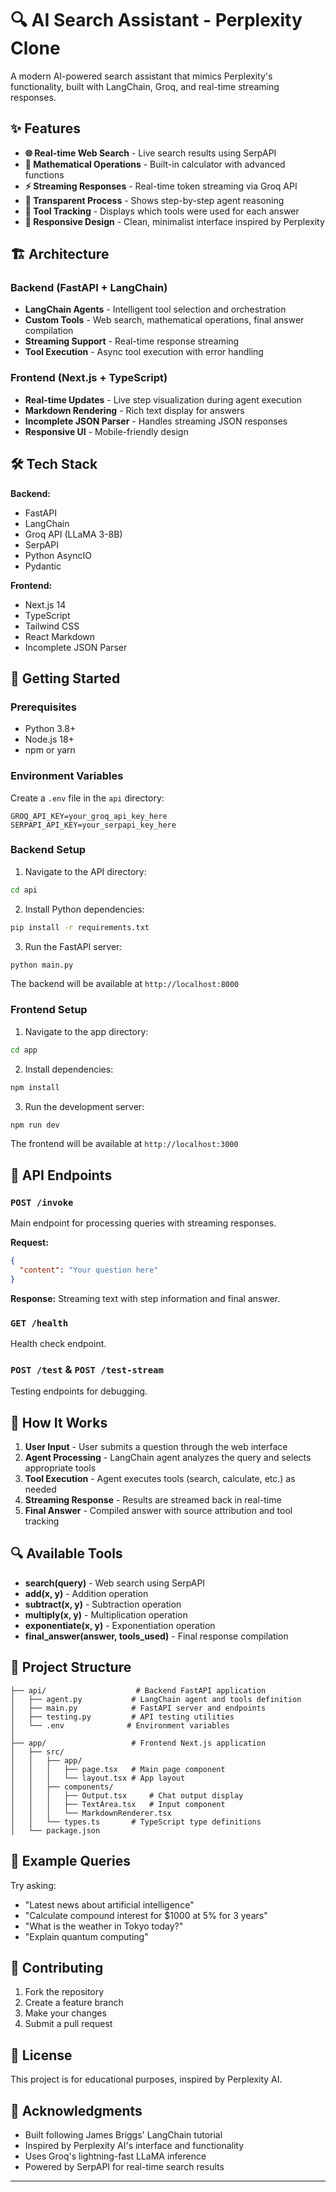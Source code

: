 # 🔍 AI Search Assistant - Perplexity Clone

A modern AI-powered search assistant that mimics Perplexity's functionality, built with LangChain, Groq, and real-time streaming responses.

## ✨ Features

- **🌐 Real-time Web Search** - Live search results using SerpAPI
- **🧮 Mathematical Operations** - Built-in calculator with advanced functions
- **⚡ Streaming Responses** - Real-time token streaming via Groq API
- **🔧 Transparent Process** - Shows step-by-step agent reasoning
- **🎯 Tool Tracking** - Displays which tools were used for each answer
- **📱 Responsive Design** - Clean, minimalist interface inspired by Perplexity

## 🏗️ Architecture

### Backend (FastAPI + LangChain)
- **LangChain Agents** - Intelligent tool selection and orchestration
- **Custom Tools** - Web search, mathematical operations, final answer compilation
- **Streaming Support** - Real-time response streaming
- **Tool Execution** - Async tool execution with error handling

### Frontend (Next.js + TypeScript)
- **Real-time Updates** - Live step visualization during agent execution
- **Markdown Rendering** - Rich text display for answers
- **Incomplete JSON Parser** - Handles streaming JSON responses
- **Responsive UI** - Mobile-friendly design

## 🛠️ Tech Stack

**Backend:**
- FastAPI
- LangChain
- Groq API (LLaMA 3-8B)
- SerpAPI
- Python AsyncIO
- Pydantic

**Frontend:**
- Next.js 14
- TypeScript
- Tailwind CSS
- React Markdown
- Incomplete JSON Parser

## 🚀 Getting Started

### Prerequisites
- Python 3.8+
- Node.js 18+
- npm or yarn

### Environment Variables

Create a `.env` file in the `api` directory:

```env
GROQ_API_KEY=your_groq_api_key_here
SERPAPI_API_KEY=your_serpapi_key_here
```

### Backend Setup

1. Navigate to the API directory:
```bash
cd api
```

2. Install Python dependencies:
```bash
pip install -r requirements.txt
```

3. Run the FastAPI server:
```bash
python main.py
```

The backend will be available at `http://localhost:8000`

### Frontend Setup

1. Navigate to the app directory:
```bash
cd app
```

2. Install dependencies:
```bash
npm install
```

3. Run the development server:
```bash
npm run dev
```

The frontend will be available at `http://localhost:3000`

## 🔧 API Endpoints

### `POST /invoke`
Main endpoint for processing queries with streaming responses.

**Request:**
```json
{
  "content": "Your question here"
}
```

**Response:** Streaming text with step information and final answer.

### `GET /health`
Health check endpoint.

### `POST /test` & `POST /test-stream`
Testing endpoints for debugging.

## 🎯 How It Works

1. **User Input** - User submits a question through the web interface
2. **Agent Processing** - LangChain agent analyzes the query and selects appropriate tools
3. **Tool Execution** - Agent executes tools (search, calculate, etc.) as needed
4. **Streaming Response** - Results are streamed back in real-time
5. **Final Answer** - Compiled answer with source attribution and tool tracking

## 🔍 Available Tools

- **search(query)** - Web search using SerpAPI
- **add(x, y)** - Addition operation
- **subtract(x, y)** - Subtraction operation
- **multiply(x, y)** - Multiplication operation
- **exponentiate(x, y)** - Exponentiation operation
- **final_answer(answer, tools_used)** - Final response compilation

## 📁 Project Structure

```
├── api/                    # Backend FastAPI application
│   ├── agent.py           # LangChain agent and tools definition
│   ├── main.py            # FastAPI server and endpoints
│   ├── testing.py         # API testing utilities
│   └── .env              # Environment variables
│
├── app/                   # Frontend Next.js application
│   ├── src/
│   │   ├── app/
│   │   │   ├── page.tsx   # Main page component
│   │   │   └── layout.tsx # App layout
│   │   ├── components/
│   │   │   ├── Output.tsx     # Chat output display
│   │   │   ├── TextArea.tsx   # Input component
│   │   │   └── MarkdownRenderer.tsx
│   │   └── types.ts       # TypeScript type definitions
│   └── package.json
```

## 🧪 Example Queries

Try asking:
- "Latest news about artificial intelligence"
- "Calculate compound interest for $1000 at 5% for 3 years"
- "What is the weather in Tokyo today?"
- "Explain quantum computing"

## 🤝 Contributing

1. Fork the repository
2. Create a feature branch
3. Make your changes
4. Submit a pull request

## 📝 License

This project is for educational purposes, inspired by Perplexity AI.

## 🙏 Acknowledgments

- Built following James Briggs' LangChain tutorial
- Inspired by Perplexity AI's interface and functionality
- Uses Groq's lightning-fast LLaMA inference
- Powered by SerpAPI for real-time search results

---
